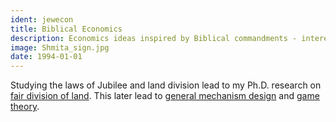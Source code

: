 ```yaml
---
ident: jewecon
title: Biblical Economics
description: Economics ideas inspired by Biblical commandments - interest-free loan, Sabbatical year and land-Jubilee.
image: Shmita_sign.jpg
date: 1994-01-01
---
```

Studying the laws of Jubilee and land division lead to my Ph.D. research
on [fair division of land][T1]. This later lead to [general mechanism design][T2] and
[game theory][T3].

[T1]: {{site.baseurl}}/topics/{{page.lang}}/fairness
[T2]: {{site.baseurl}}/topics/{{page.lang}}/auctions
[T3]: {{site.baseurl}}/topics/{{page.lang}}/repeatedgames
